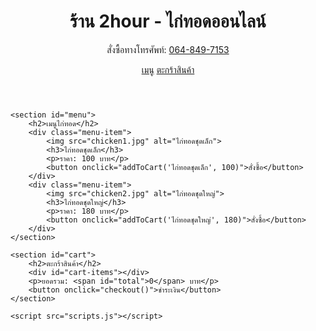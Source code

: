 <!DOCTYPE html>
<html lang="en">
<head>
    <meta charset="UTF-8">
    <meta name="viewport" content="width=device-width, initial-scale=1.0">
    <title>ร้าน 2hour ไก่ทอดออนไลน์</title>
    <link rel="stylesheet" href="styles.css">
</head>
<body>
    <header>
        <h1>ร้าน 2hour - ไก่ทอดออนไลน์</h1>
        <p>สั่งซื้อทางโทรศัพท์: <a href="tel:0648497153">064-849-7153</a></p>
        <nav>
            <a href="#menu">เมนู</a>
            <a href="#cart">ตะกร้าสินค้า</a>
        </nav>
    </header>

    <section id="menu">
        <h2>เมนูไก่ทอด</h2>
        <div class="menu-item">
            <img src="chicken1.jpg" alt="ไก่ทอดชุดเล็ก">
            <h3>ไก่ทอดชุดเล็ก</h3>
            <p>ราคา: 100 บาท</p>
            <button onclick="addToCart('ไก่ทอดชุดเล็ก', 100)">สั่งซื้อ</button>
        </div>
        <div class="menu-item">
            <img src="chicken2.jpg" alt="ไก่ทอดชุดใหญ่">
            <h3>ไก่ทอดชุดใหญ่</h3>
            <p>ราคา: 180 บาท</p>
            <button onclick="addToCart('ไก่ทอดชุดใหญ่', 180)">สั่งซื้อ</button>
        </div>
    </section>

    <section id="cart">
        <h2>ตะกร้าสินค้า</h2>
        <div id="cart-items"></div>
        <p>ยอดรวม: <span id="total">0</span> บาท</p>
        <button onclick="checkout()">ชำระเงิน</button>
    </section>

    <script src="scripts.js"></script>
</body>
</html>
